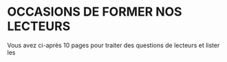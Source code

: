 # OCCASIONS DE FORMER NOS LECTEURS

Vous avez ci-après 10 pages pour traiter des questions de lecteurs et lister les 

